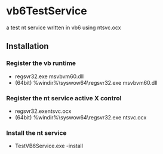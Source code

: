 # vb6TestService
a test nt service written in vb6 using ntsvc.ocx


## Installation

### Register the vb runtime
* regsvr32.exe msvbvm60.dll
* (64bit) %windir%\syswow64\regsvr32.exe msvbvm60.dll

### Register the nt service active X control
* regsvr32.exentsvc.ocx
* (64bit) %windir%\syswow64\regsvr32.exe ntsvc.ocx

### Install the nt service
* TestVB6Service.exe -install

